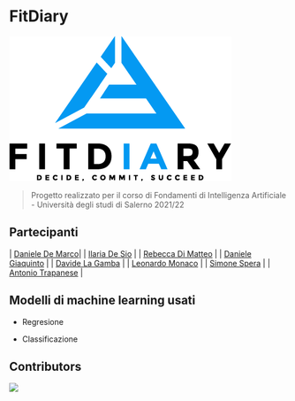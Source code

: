 # FitDiary

![FitDiary Logo](.github/FitDiaryLogo.png)

> Progetto realizzato per il corso di Fondamenti di Intelligenza Artificiale - Università degli studi di Salerno 2021/22

## Partecipanti
| [Daniele De Marco](https://github.com/dany98sa)|
| [Ilaria De Sio](https://github.com/iladesio) |
| [Rebecca Di Matteo](https://github.com/rebeccadimatteo) |
| [Daniele Giaquinto](https://github.com/exSnake) |
| [Davide La Gamba](https://github.com/davide-lagamba) |
| [Leonardo Monaco](https://github.com/lnrdmnc) |
| [Simone Spera](https://github.com/Everysimo) |
| [Antonio Trapanese](https://github.com/MastAntonio) |

## Modelli di machine learning usati

* Regresione

* Classificazione

## Contributors
<a href="https://github.com/rebeccadimatteo/FitDiary_FIA/graphs/contributors">
  <img src="https://contrib.rocks/image?repo=rebeccadimatteo/FitDiary_FIA" />
</a>
